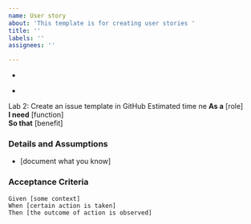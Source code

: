 ```yaml
---
name: User story
about: 'This template is for creating user stories '
title: ''
labels: ''
assignees: ''

---
```


+
-
Lab 2: Create an issue template in GitHub
Estimated time ne
 **As a** [role]  
 **I need** [function]  
 **So that** [benefit]  
   
 ### Details and Assumptions
 * [document what you know]
   
 ### Acceptance Criteria  
   
 ```gherkin
 Given [some context]
 When [certain action is taken]
 Then [the outcome of action is observed]
 ```

